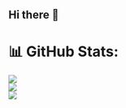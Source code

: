 ## Hi there 👋

# 📊 GitHub Stats:
![](https://github-readme-stats.vercel.app/api?username=habibullah-7&theme=dark&hide_border=false&include_all_commits=true&count_private=true)<br/>
![](https://github-readme-streak-stats.herokuapp.com/?user=habibullah-7&theme=dark&hide_border=false)<br/>
![](https://github-readme-stats.vercel.app/api/top-langs/?username=habibullah-7&theme=dark&hide_border=false&include_all_commits=true&count_private=true&layout=compact)

<!--
**habibullah-7/habibullah-7** is a ✨ _special_ ✨ repository because its `README.md` (this file) appears on your GitHub profile.

Here are some ideas to get you started:

- 🔭 I’m currently working on ...
- 🌱 I’m currently learning ...
- 👯 I’m looking to collaborate on ...
- 🤔 I’m looking for help with ...
- 💬 Ask me about ...
- 📫 How to reach me: ...
- 😄 Pronouns: ...
- ⚡ Fun fact: ...
-->
